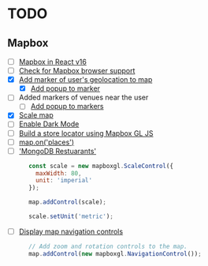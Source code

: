 # TODO

## Mapbox

- [ ] [Mapbox in React v16](https://docs.mapbox.com/help/tutorials/use-mapbox-gl-js-with-react/)
- [ ] [Check for Mapbox browser support](https://docs.mapbox.com/mapbox-gl-js/example/check-for-support/)
- [X] [Add marker of user's geolocation to map](https://docs.mapbox.com/mapbox-gl-js/api/markers/#marker)
  - [X] [Add popup to marker](https://docs.mapbox.com/mapbox-gl-js/api/markers/#popup)
- [ ] Added markers of venues near the user
  - [ ] [Add popup to markers](https://docs.mapbox.com/mapbox-gl-js/api/markers/#popup)
- [X] [Scale map](https://docs.mapbox.com/mapbox-gl-js/api/markers/#scalecontrol)
- [ ] [Enable Dark Mode](https://docs.mapbox.com/mapbox-gl-js/example/mapbox-gl-compare/)
- [ ] [Build a store locator using Mapbox GL JS](https://docs.mapbox.com/help/tutorials/building-a-store-locator/)
- [ ] [map.on('places')](https://docs.mapbox.com/mapbox-gl-js/example/popup-on-hover/)
- [ ] ['MongoDB Restuarants'](https://docs.mongodb.com/manual/tutorial/geospatial-tutorial/)
```javascript
      const scale = new mapboxgl.ScaleControl({
        maxWidth: 80,
        unit: 'imperial'
      });

      map.addControl(scale);

      scale.setUnit('metric');
```

- [ ] [Display map navigation controls](https://docs.mapbox.com/mapbox-gl-js/example/navigation/)

```javascript
      // Add zoom and rotation controls to the map.
      map.addControl(new mapboxgl.NavigationControl());
```
